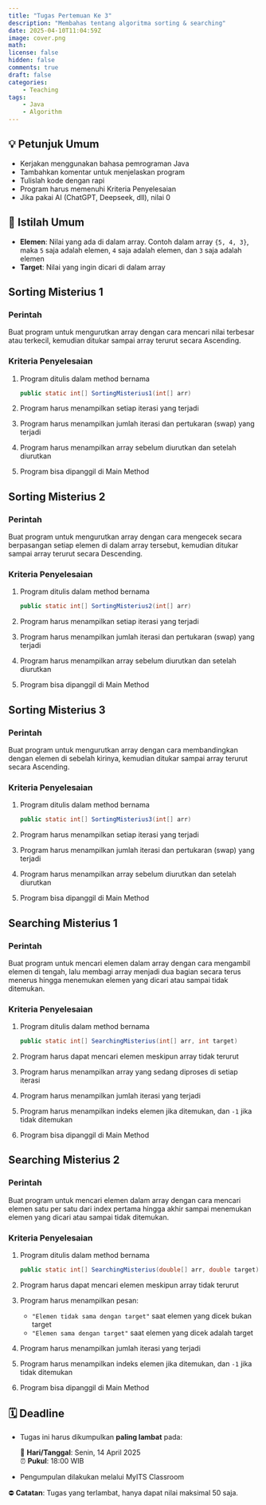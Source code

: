 ```yaml
---
title: "Tugas Pertemuan Ke 3"
description: "Membahas tentang algoritma sorting & searching"
date: 2025-04-10T11:04:59Z
image: cover.png
math: 
license: false
hidden: false
comments: true
draft: false
categories:
    - Teaching
tags: 
    - Java
    - Algorithm
---
```


## 💡 Petunjuk Umum

- Kerjakan menggunakan bahasa pemrograman Java
- Tambahkan komentar untuk menjelaskan program
- Tulislah kode dengan rapi
- Program harus memenuhi Kriteria Penyelesaian
- Jika pakai AI (ChatGPT, Deepseek, dll), nilai 0

## 📘 Istilah Umum

- **Elemen**: Nilai yang ada di dalam array. Contoh dalam array `{5, 4, 3}`, maka `5` saja adalah elemen, `4` saja adalah elemen, dan `3` saja adalah elemen
- **Target**: Nilai yang ingin dicari di dalam array

## Sorting Misterius 1

### **Perintah**

Buat program untuk mengurutkan array dengan cara mencari nilai terbesar atau terkecil, kemudian ditukar sampai array terurut secara Ascending.  

### **Kriteria Penyelesaian**

1. Program ditulis dalam method bernama

    ```java
    public static int[] SortingMisterius1(int[] arr)
    ```

2. Program harus menampilkan setiap iterasi yang terjadi
3. Program harus menampilkan jumlah iterasi dan pertukaran (swap) yang terjadi
4. Program harus menampilkan array sebelum diurutkan dan setelah diurutkan
5. Program bisa dipanggil di Main Method

## Sorting Misterius 2

### **Perintah**

Buat program untuk mengurutkan array dengan cara mengecek secara berpasangan setiap elemen di dalam array tersebut, kemudian ditukar sampai array terurut secara Descending.

### **Kriteria Penyelesaian**

1. Program ditulis dalam method bernama

    ```java
    public static int[] SortingMisterius2(int[] arr)
    ```

2. Program harus menampilkan setiap iterasi yang terjadi
3. Program harus menampilkan jumlah iterasi dan pertukaran (swap) yang terjadi
4. Program harus menampilkan array sebelum diurutkan dan setelah diurutkan
5. Program bisa dipanggil di Main Method

## Sorting Misterius 3

### **Perintah**

Buat program untuk mengurutkan array dengan cara membandingkan dengan elemen di sebelah kirinya, kemudian ditukar sampai array terurut secara Ascending.  

### **Kriteria Penyelesaian**

1. Program ditulis dalam method bernama

    ```java
    public static int[] SortingMisterius3(int[] arr)
    ```

2. Program harus menampilkan setiap iterasi yang terjadi
3. Program harus menampilkan jumlah iterasi dan pertukaran (swap) yang terjadi
4. Program harus menampilkan array sebelum diurutkan dan setelah diurutkan
5. Program bisa dipanggil di Main Method

## Searching Misterius 1

### **Perintah**

Buat program untuk mencari elemen dalam array dengan cara mengambil elemen di tengah, lalu membagi array menjadi dua bagian secara terus menerus hingga menemukan elemen yang dicari atau sampai tidak ditemukan.

### **Kriteria Penyelesaian**

1. Program ditulis dalam method bernama

    ```java
    public static int[] SearchingMisterius(int[] arr, int target)
    ```

2. Program harus dapat mencari elemen meskipun array tidak terurut
3. Program harus menampilkan array yang sedang diproses di setiap iterasi  
4. Program harus menampilkan jumlah iterasi yang terjadi
5. Program harus menampilkan indeks elemen jika ditemukan, dan `-1` jika tidak ditemukan
6. Program bisa dipanggil di Main Method


## Searching Misterius 2

### **Perintah**

Buat program untuk mencari elemen dalam array dengan cara mencari elemen satu per satu dari index pertama hingga akhir sampai menemukan elemen yang dicari atau sampai tidak ditemukan.

### **Kriteria Penyelesaian**

1. Program ditulis dalam method bernama

    ```java
    public static int[] SearchingMisterius(double[] arr, double target)
    ```

2. Program harus dapat mencari elemen meskipun array tidak terurut
3. Program harus menampilkan pesan:
   - `"Elemen tidak sama dengan target"` saat elemen yang dicek bukan target
   - `"Elemen sama dengan target"` saat elemen yang dicek adalah target  
4. Program harus menampilkan jumlah iterasi yang terjadi
5. Program harus menampilkan indeks elemen jika ditemukan, dan `-1` jika tidak ditemukan
6. Program bisa dipanggil di Main Method

## 🗓️ Deadline

- Tugas ini harus dikumpulkan **paling lambat** pada:

  📅 **Hari/Tanggal**: Senin, 14 April 2025  
  ⏰ **Pukul**: 18:00 WIB

- Pengumpulan dilakukan melalui MyITS Classroom

⛔ **Catatan**: Tugas yang terlambat, hanya dapat nilai maksimal 50 saja.

